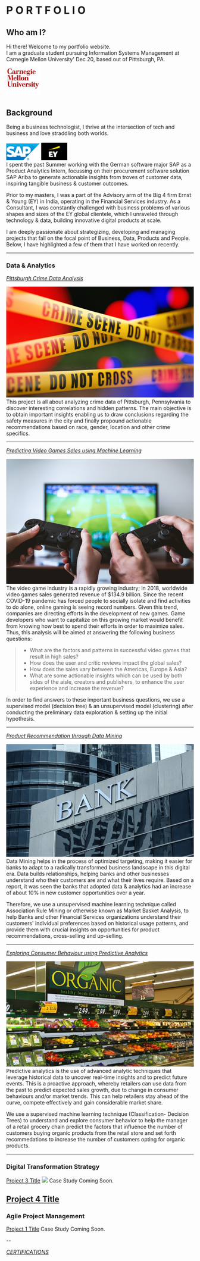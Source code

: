 # P O R T F O L I O
## Who am I?
Hi there! Welcome to my portfolio website. <br>
I am a graduate student pursuing Information Systems Management at Carnegie Mellon University' Dec 20, based out of Pittsburgh, PA.  <br>
<img width= 90 src="images/cmu.png?raw=true"/> <br>
## Background
Being a business technologist, I thrive at the intersection of tech and business and love straddling both worlds. <br><br>
                   <img width= 90 src="images/sap.jpg?raw=true"/>  <img width= 70 src="images/ey.png?raw=true"/> <br>
I spent the past Summer working with the German software major SAP as a Product Analytics Intern, focussing on their procurement software                                        solution SAP Ariba to generate actionable insights from troves of customer data, inspiring tangible business & customer outcomes. <br>


Prior to my masters, I was a part of the Advisory arm of the Big 4 firm Ernst & Young (EY) in India, operating in the Financial Services industry. As a Consultant, I was constantly challenged with business problems of various shapes and sizes of the EY global clientele, which I unraveled through technology & data, building innovative digital products at scale.

I am deeply passionate about strategizing, developing and managing projects that fall on the focal point of Business, Data, Products and People. Below, I have highlighted a few of them that I have worked on recently.  

---

### Data & Analytics 
[*Pittsburgh Crime Data Analysis*](/PghCrimeDataAnalysis/)

<a href="/PghCrimeDataAnalysis/">
<img src="images/crime.jpg?raw=true"/>
</a>
This project is all about analyzing crime data of Pittsburgh, Pennsylvania to discover interesting correlations and hidden patterns. The main objective is to obtain important insights enabling us to draw conclusions regarding the safety measures in the city and finally propound actionable recommendations based on race, gender, location and other crime specifics.

---

[*Predicting Video Games Sales using Machine Learning*](/sample_page)

<a href="/sample_page">
<img src="images/vdogames.jpg"/>
</a>
The video game industry is a rapidly growing industry; in 2018, worldwide video games sales generated revenue of $134.9 billion. Since the recent COVID-19 pandemic has forced people to socially isolate and find activities to do alone, online gaming is seeing record numbers. Given this trend, companies are directing efforts in the development of new games. Game developers who want to capitalize on this growing market would benefit from knowing how best to spend their efforts in order to maximize sales.  Thus, this analysis will be aimed at answering the following business questions:

> - What are the factors and patterns in successful video games that result in high sales? <br>
> - How does the user and critic reviews impact the global sales? <br>
> - How does the sales vary between the Americas, Europe & Asia? <br>
> - What are some actionable insights which can be used by both sides of the aisle, creators and publishers, to enhance the user experience and increase the revenue? <br>

In order to find answers to these important business questions, we use a supervised model (decision tree) & an unsupervised model (clustering) after conducting the preliminary data exploration & setting up the initial hypothesis.

---
[*Product Recommendation through Data Mining*](/Customer-Acq-Ret)

<a href="/Customer-Acq-Ret">
<img src="images/bank.jpg?raw=true"/>
</a>
Data Mining helps in the process of optimized targeting, making it easier for banks to adapt to a radically transformed business landscape in this digital era. Data builds relationships, helping banks and other businesses understand who their customers are and what their lives require. Based on a report, it was seen the banks that adopted data & analytics had an increase of about 10% in new customer opportunities over a year. <br>

Therefore, we use a unsupervised machine learning technique called Association Rule Mining or otherwise known as Market Basket Analysis, to help Banks and other Financial Services organizations understand their customers' individual preferences based on historical usage patterns, and provide them with crucial insights on opportunities for product recommendations, cross-selling and up-selling.

---
[*Exploring Consumer Behaviour using Predictive Analytics*](/Understanding-consumer-behavior)

<a href="/Understanding-consumer-behavior">
<img src="images/organic.jpg?raw=true"/>
</a>
Predictive analytics is the use of advanced analytic techniques that leverage historical data to uncover real-time insights and to predict future events. This is a proactive approach, whereby retailers can use data from the past to predict expected sales growth, due to change in consumer behaviours and/or market trends. This can help retailers stay ahead of the curve, compete effectively and gain considerable market share. <br>

We use a supervised machine learning technique (Classification- Decision Trees) to understand and explore consumer behavior to help the manager of a retail grocery chain predict the factors that influence the number of customers buying organic products from the retail store and set forth recommedations to increase the number of customers opting for organic products.

---
### Digital Transformation Strategy
[Project 3 Title](http://example.com/)
<img src="images/dummy_thumbnail.jpg?raw=true"/>
Case Study Coming Soon.

[Project 4 Title](/pdf/sample_presentation.pdf)
---

### Agile Project Management

[Project 1 Title](http://example.com/)
Case Study Coming Soon.

--

[*CERTIFICATIONS*](/cert_page)

        
        

